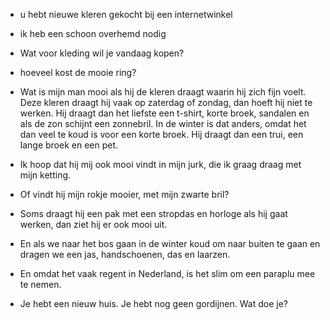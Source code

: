 - u hebt nieuwe kleren gekocht bij een internetwinkel
- ik heb een schoon overhemd nodig
- Wat voor kleding wil je vandaag kopen?
- hoeveel kost de mooie ring?

- Wat is mijn man mooi als hij de kleren draagt waarin hij zich fijn voelt.
  Deze kleren draagt hij vaak op zaterdag of zondag, dan hoeft hij niet te werken.
  Hij draagt dan het liefste een t-shirt, korte broek,
  sandalen en als de zon schijnt een zonnebril.
  In de winter is dat anders, omdat het dan veel te koud is voor een korte broek.
  Hij draagt dan een trui, een lange broek en een pet.

- Ik hoop dat hij mij ook mooi vindt in mijn jurk, die ik graag draag met mijn ketting.
- Of vindt hij mijn rokje mooier, met mijn zwarte bril?

- Soms draagt hij een pak met een stropdas en horloge als hij gaat werken, dan ziet hij er ook mooi uit.
- En als we naar het bos gaan in de winter koud om naar buiten te gaan en dragen we een jas, handschoenen, das en laarzen.
- En omdat het vaak regent in Nederland, is het slim om een paraplu mee te nemen.

- Je hebt een nieuw huis. Je hebt nog geen gordijnen. Wat doe je?  
